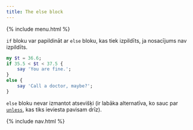 ```yaml
---
title: The else block
---
```


{% include menu.html %}

`if` bloku var papildināt ar `else` bloku, kas tiek izpildīts, ja nosacījums nav izpildīts.

```raku
my $t = 36.6;
if 35.5 < $t < 37.5 {
    say 'You are fine.';
}
else {
    say 'Call a doctor, maybe?';
}
```

`else` bloku nevar izmantot atsevišķi (ir labāka alternatīva, ko sauc par [`unless`](../unless), kas tiks ieviesta pavisam drīz).

{% include nav.html %}